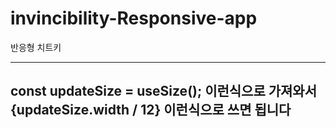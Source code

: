 # invincibility-Responsive-app
반응형 치트키

---
const updateSize = useSize();
이런식으로 가져와서
{updateSize.width / 12}
이런식으로 쓰면 됩니다 
---
